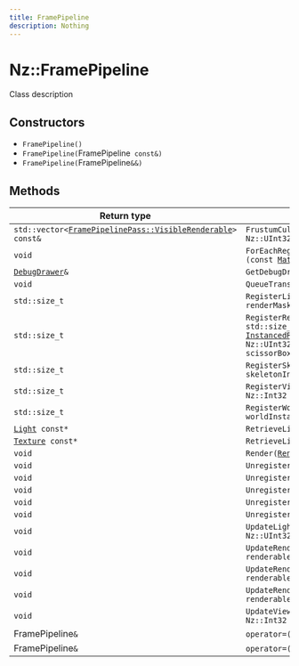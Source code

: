 ```yaml
---
title: FramePipeline
description: Nothing
---
```


# Nz::FramePipeline

Class description

## Constructors

- `FramePipeline()`
- `FramePipeline(`FramePipeline` const&)`
- `FramePipeline(`FramePipeline`&&)`

## Methods

| Return type | Signature |
| ----------- | --------- |
| `std::vector<`[`FramePipelinePass::VisibleRenderable`](documentation/generated/Graphics/FramePipelinePass.VisibleRenderable.md)`> const&` | `FrustumCull(Nz::Frustumf const& frustum, Nz::UInt32 mask, std::size_t& visibilityHash)` |
| `void` | `ForEachRegisteredMaterialInstance(FunctionRef<void (const `[`MaterialInstance`](documentation/generated/Graphics/MaterialInstance.md)` &)> callback)` |
| [`DebugDrawer`](documentation/generated/Renderer/DebugDrawer.md)`&` | `GetDebugDrawer()` |
| `void` | `QueueTransfer(`[`TransferInterface`](documentation/generated/Graphics/TransferInterface.md)`* transfer)` |
| `std::size_t` | `RegisterLight(`[`Light`](documentation/generated/Graphics/Light.md)` const* light, Nz::UInt32 renderMask)` |
| `std::size_t` | `RegisterRenderable(std::size_t worldInstanceIndex, std::size_t skeletonInstanceIndex, `[`InstancedRenderable`](documentation/generated/Graphics/InstancedRenderable.md)` const* instancedRenderable, Nz::UInt32 renderMask, Nz::Recti const& scissorBox)` |
| `std::size_t` | `RegisterSkeleton(Nz::SkeletonInstancePtr skeletonInstance)` |
| `std::size_t` | `RegisterViewer(`[`AbstractViewer`](documentation/generated/Graphics/AbstractViewer.md)`* viewerInstance, Nz::Int32 renderOrder)` |
| `std::size_t` | `RegisterWorldInstance(Nz::WorldInstancePtr worldInstance)` |
| [`Light`](documentation/generated/Graphics/Light.md)` const*` | `RetrieveLight(std::size_t lightIndex)` |
| [`Texture`](documentation/generated/Renderer/Texture.md)` const*` | `RetrieveLightShadowmap(std::size_t lightIndex)` |
| `void` | `Render(`[`RenderFrame`](documentation/generated/Renderer/RenderFrame.md)`& renderFrame)` |
| `void` | `UnregisterLight(std::size_t lightIndex)` |
| `void` | `UnregisterRenderable(std::size_t renderableIndex)` |
| `void` | `UnregisterSkeleton(std::size_t skeletonIndex)` |
| `void` | `UnregisterViewer(std::size_t viewerIndex)` |
| `void` | `UnregisterWorldInstance(std::size_t worldInstance)` |
| `void` | `UpdateLightRenderMask(std::size_t lightIndex, Nz::UInt32 renderMask)` |
| `void` | `UpdateRenderableRenderMask(std::size_t renderableIndex, Nz::UInt32 renderMask)` |
| `void` | `UpdateRenderableScissorBox(std::size_t renderableIndex, Nz::Recti const& scissorBox)` |
| `void` | `UpdateRenderableSkeletonInstance(std::size_t renderableIndex, std::size_t skeletonIndex)` |
| `void` | `UpdateViewerRenderMask(std::size_t viewerIndex, Nz::Int32 renderOrder)` |
| FramePipeline`&` | `operator=(`FramePipeline` const&)` |
| FramePipeline`&` | `operator=(`FramePipeline`&&)` |
